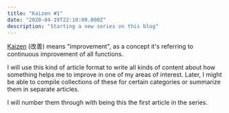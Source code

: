 ```yaml
---
title: "Kaizen #1"
date: "2020-04-19T22:10:00.000Z"
description: "Starting a new series on this blog"
---
```


[Kaizen](https://en.wikipedia.org/wiki/Kaizen) (改善) means "improvement", as a concept it's referring to continuous improvement of all functions.

I will use this kind of article format to write all kinds of content about how something helps me to improve in one of my areas of interest. Later, I might be able to compile collections of these for certain categories or summarize them in separate articles.

I will number them through with being this the first article in the series.
